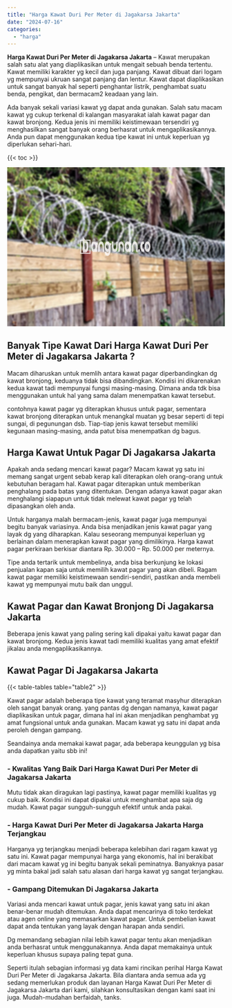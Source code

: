 ```yaml
---
title: "Harga Kawat Duri Per Meter di Jagakarsa Jakarta"
date: "2024-07-16"
categories: 
  - "harga"
---
```


**Harga Kawat Duri Per Meter di Jagakarsa Jakarta** – Kawat merupakan salah satu alat yang diaplikasikan untuk mengait sebuah benda tertentu. Kawat memiliki karakter yg kecil dan juga panjang. Kawat dibuat dari logam yg mempunyai ukruan sangat panjang dan lentur. Kawat dapat diaplikasikan untuk sangat banyak hal seperti penghantar listrik, penghambat suatu benda, pengikat, dan bermacam2 keadaan yang lain.

Ada banyak sekali variasi kawat yg dapat anda gunakan. Salah satu macam kawat yg cukup terkenal di kalangan masyarakat ialah kawat pagar dan kawat bronjong. Kedua jenis ini memiliki keistimewaan tersendiri yg menghasilkan sangat banyak orang berhasrat untuk mengaplikasikannya. Anda pun dapat menggunakan kedua tipe kawat ini untuk keperluan yg diperlukan sehari-hari.

{{< toc >}}

![Harga Kawat Duri Per Meter di Jagakarsa Jakarta](/images/jual-kawat-murah12.png)

## Banyak Tipe Kawat Dari Harga Kawat Duri Per Meter di Jagakarsa Jakarta ?

Macam diharuskan untuk memlih antara kawat pagar diperbandingkan dg kawat bronjong, keduanya tidak bisa dibandingkan. Kondisi ini dikarenakan kedua kawat tadi mempunyai fungsi masing-masing. Dimana anda tdk bisa menggunakan untuk hal yang sama dalam menempatkan kawat tersebut.

contohnya kawat pagar yg diterapkan khusus untuk pagar, sementara kawat bronjong diterapkan untuk menangkal muatan yg besar seperti di tepi sungai, di pegunungan dsb. Tiap-tiap jenis kawat tersebut memiliki kegunaan masing-masing, anda patut bisa menempatkan dg bagus.

## Harga Kawat Untuk Pagar Di Jagakarsa Jakarta

Apakah anda sedang mencari kawat pagar? Macam kawat yg satu ini memang sangat urgent sebab kerap kali diterapkan oleh orang-orang untuk kebutuhan beragam hal. Kawat pagar diterapkan untuk memberikan penghalang pada batas yang ditentukan. Dengan adanya kawat pagar akan menghalangi siapapun untuk tidak melewat kawat pagar yg telah dipasangkan oleh anda.

Untuk harganya malah bermacam-jenis, kawat pagar juga mempunyai begitu banyak variasinya. Anda bisa menjadikan jenis kawat pagar yang layak dg yang diharapkan. Kalau seseorang mempunyai keperluan yg berlainan dalam menerapkan kawat pagar yang dimilikinya. Harga kawat pagar perkiraan berkisar diantara Rp. 30.000 – Rp. 50.000 per meternya.

Tipe anda tertarik untuk membelinya, anda bisa berkunjung ke lokasi penjualan kapan saja untuk memilih kawat pagar yang akan dibeli. Ragam kawat pagar memiliki keistimewaan sendiri-sendiri, pastikan anda membeli kawat yg mempunyai mutu baik dan unggul.

## Kawat Pagar dan Kawat Bronjong Di Jagakarsa Jakarta

Beberapa jenis kawat yang paling sering kali dipakai yaitu kawat pagar dan kawat bronjong. Kedua jenis kawat tadi memiliki kualitas yang amat efektif jikalau anda mengaplikasikannya.

## Kawat Pagar Di Jagakarsa Jakarta

{{< table-tables table="table2" >}}

Kawat pagar adalah beberapa tipe kawat yang teramat masyhur diterapkan oleh sangat banyak orang. yang pantas dg dengan namanya, kawat pagar diaplikasikan untuk pagar, dimana hal ini akan menjadikan penghambat yg amat fungsional untuk anda gunakan. Macam kawat yg satu ini dapat anda peroleh dengan gampang.

Seandainya anda memakai kawat pagar, ada beberapa keunggulan yg bisa anda dapatkan yaitu sbb ini!

### \- Kwalitas Yang Baik Dari Harga Kawat Duri Per Meter di Jagakarsa Jakarta

Mutu tidak akan diragukan lagi pastinya, kawat pagar memiliki kualitas yg cukup baik. Kondisi ini dapat dipakai untuk menghambat apa saja dg mudah. Kawat pagar sungguh-sungguh efektif untuk anda pakai.

### \- Harga Kawat Duri Per Meter di Jagakarsa Jakarta Harga Terjangkau

Harganya yg terjangkau menjadi beberapa kelebihan dari ragam kawat yg satu ini. Kawat pagar mempunyai harga yang ekonomis, hal ini berakibat dari macam kawat yg ini begitu banyak sekali peminatnya. Banyaknya pasar yg minta bakal jadi salah satu alasan dari harga kawat yg sangat terjangkau.

### \- Gampang Ditemukan Di Jagakarsa Jakarta

Variasi anda mencari kawat untuk pagar, jenis kawat yang satu ini akan benar-benar mudah ditemukan. Anda dapat mencarinya di toko terdekat atau agen online yang memasarkan kawat pagar. Untuk pembelian kawat dapat anda tentukan yang layak dengan harapan anda sendiri.

Dg memandang sebagian nilai lebih kawat pagar tentu akan menjadikan anda berhasrat untuk menggunakannya. Anda dapat memakainya untuk keperluan khusus supaya paling tepat guna.

Seperti itulah sebagian informasi yg data kami rincikan perihal Harga Kawat Duri Per Meter di Jagakarsa Jakarta. Bila diantara anda semua ada yg sedang memerlukan produk dan layanan Harga Kawat Duri Per Meter di Jagakarsa Jakarta dari kami, silahkan konsultasikan dengan kami saat ini juga. Mudah-mudahan berfaidah, tanks.
